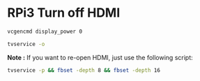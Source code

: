 # RPi3 Turn off HDMI

```bash
vcgencmd display_power 0
```
```bash
tvservice -o
```

**Note :** If you want to re-open HDMI, just use the following script:
```bash
tvservice -p && fbset -depth 8 && fbset -depth 16
```